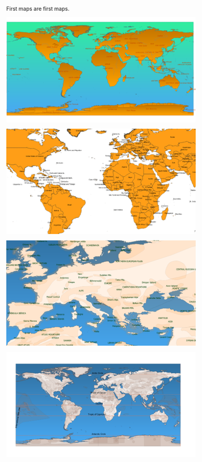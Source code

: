 First maps are first maps. 

![physical regions](https://github.com/Woodsandfields/QGIS_maps/blob/master/THEFIRSTMAP/physicalRegions.png)

![atlantic countries](https://github.com/Woodsandfields/QGIS_maps/blob/master/THEFIRSTMAP/AtlanticCountries.png)

![Europe physical map](https://github.com/Woodsandfields/QGIS_maps/blob/master/THEFIRSTMAP/Europe.png)

![tropics](https://github.com/Woodsandfields/QGIS_maps/blob/master/THEFIRSTMAP/Tropics.png)

